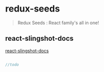 # redux-seeds

> Redux Seeds : React family's all in one!

## react-slingshot-docs

[react-slingshot-docs](https://github.com/gildata/redux-seeds/blob/master/react-slingshot-docs/readme.md)




```jsx
    
//todo
```
